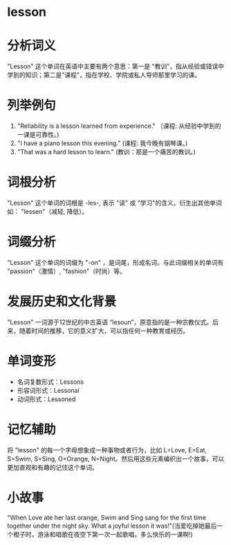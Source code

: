 # lesson

# 分析词义

  

"Lesson" 这个单词在英语中主要有两个意思：第一是 "教训"，指从经验或错误中学到的知识；第二是"课程"，指在学校、学院或私人导师那里学习的课。

  

# 列举例句

  

1.  "Reliability is a lesson learned from experience." （课程: 从经验中学到的一课是可靠性。)
2.  "I have a piano lesson this evening." (课程: 我今晚有钢琴课。)
3.  "That was a hard lesson to learn." (教训：那是一个痛苦的教训。)

  

# 词根分析

  

"Lesson" 这个单词的词根是 -les-, 表示 "读" 或 "学习"的含义。衍生出其他单词如： "lessen"（减轻, 降低）。

  

# 词缀分析

  

"Lesson" 这个单词的词缀为 "-on" ，是词尾，形成名词。与此词缀相关的单词有 "passion"（激情）, "fashion"（时尚）等。

  

# 发展历史和文化背景

  

"Lesson" 一词源于12世纪的中古英语 “lesoun”，原意指的是一种宗教仪式。后来，随着时间的推移，它的意义扩大，可以指任何一种教育或经历。

  

# 单词变形

  

*   名词复数形式：Lessons
*   形容词形式：Lessonal
*   动词形式：Lessoned

  

# 记忆辅助

  

将 "lesson" 的每一个字母想象成一种事物或者行为，比如 L=Love, E=Eat, S=Swim, S=Sing, O=Orange, N=Night。然后用这些元素编织出一个故事，可以更加直观和有趣的记住这个单词。

  

# 小故事

  

"When Love ate her last orange, Swim and Sing sang for the first time together under the night sky. What a joyful lesson it was!"(当爱吃掉她最后一个橙子时，游泳和唱歌在夜空下第一次一起歌唱。多么快乐的一课啊!)
